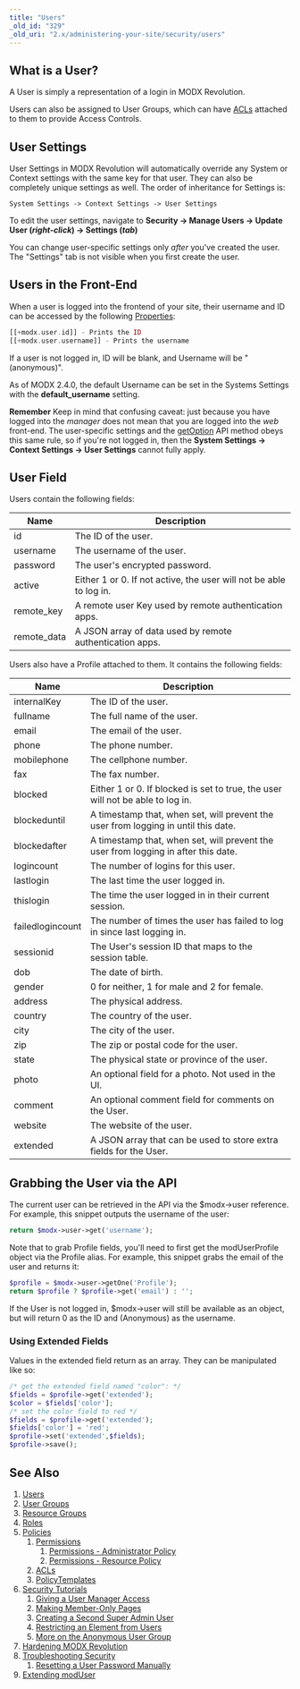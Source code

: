 ```yaml
---
title: "Users"
_old_id: "329"
_old_uri: "2.x/administering-your-site/security/users"
---
```


## What is a User?

A User is simply a representation of a login in MODX Revolution.

Users can also be assigned to User Groups, which can have [ACLs](building-sites/client-proofing/security/policies/acls "ACLs") attached to them to provide Access Controls.

## User Settings

User Settings in MODX Revolution will automatically override any System or Context settings with the same key for that user. They can also be completely unique settings as well. The order of inheritance for Settings is:

`System Settings -> Context Settings -> User Settings`

To edit the user settings, navigate to **Security -> Manage Users -> Update User (_right-click_) -> Settings (_tab_)**

You can change user-specific settings only _after_ you've created the user. The "Settings" tab is not visible when you first create the user.

## Users in the Front-End

When a user is logged into the frontend of your site, their username and ID can be accessed by the following [Properties](building-sites/properties-and-property-sets "Properties and Property Sets"):

``` php
[[+modx.user.id]] - Prints the ID
[[+modx.user.username]] - Prints the username
```

If a user is not logged in, ID will be blank, and Username will be "(anonymous)".

As of MODX 2.4.0, the default Username can be set in the Systems Settings with the **default\_username** setting.

**Remember**
Keep in mind that confusing caveat: just because you have logged into the _manager_ does not mean that you are logged into the _web_ front-end. The user-specific settings and the [getOption](extending-modx/xpdo/class-reference/xpdoobject/configuration-accessors/getoption "getOption") API method obeys this same rule, so if you're not logged in, then the **System Settings -> Context Settings -> User Settings** cannot fully apply.

## User Field

Users contain the following fields:

| Name         | Description                                                        |
| ------------ | ------------------------------------------------------------------ |
| id           | The ID of the user.                                                |
| username     | The username of the user.                                          |
| password     | The user's encrypted password.                                     |
| active       | Either 1 or 0. If not active, the user will not be able to log in. |
| remote\_key  | A remote user Key used by remote authentication apps.              |
| remote\_data | A JSON array of data used by remote authentication apps.           |

Users also have a Profile attached to them. It contains the following fields:

| Name             | Description                                                                        |
| ---------------- | ---------------------------------------------------------------------------------- |
| internalKey      | The ID of the user.                                                                |
| fullname         | The full name of the user.                                                         |
| email            | The email of the user.                                                             |
| phone            | The phone number.                                                                  |
| mobilephone      | The cellphone number.                                                              |
| fax              | The fax number.                                                                    |
| blocked          | Either 1 or 0. If blocked is set to true, the user will not be able to log in.     |
| blockeduntil     | A timestamp that, when set, will prevent the user from logging in until this date. |
| blockedafter     | A timestamp that, when set, will prevent the user from logging in after this date. |
| logincount       | The number of logins for this user.                                                |
| lastlogin        | The last time the user logged in.                                                  |
| thislogin        | The time the user logged in in their current session.                              |
| failedlogincount | The number of times the user has failed to log in since last logging in.           |
| sessionid        | The User's session ID that maps to the session table.                              |
| dob              | The date of birth.                                                                 |
| gender           | 0 for neither, 1 for male and 2 for female.                                        |
| address          | The physical address.                                                              |
| country          | The country of the user.                                                           |
| city             | The city of the user.                                                              |
| zip              | The zip or postal code for the user.                                               |
| state            | The physical state or province of the user.                                        |
| photo            | An optional field for a photo. Not used in the UI.                                 |
| comment          | An optional comment field for comments on the User.                                |
| website          | The website of the user.                                                           |
| extended         | A JSON array that can be used to store extra fields for the User.                  |

## Grabbing the User via the API

The current user can be retrieved in the API via the $modx->user reference. For example, this snippet outputs the username of the user:

``` php
return $modx->user->get('username');
```

Note that to grab Profile fields, you'll need to first get the modUserProfile object via the Profile alias. For example, this snippet grabs the email of the user and returns it:

``` php
$profile = $modx->user->getOne('Profile');
return $profile ? $profile->get('email') : '';
```

If the User is not logged in, $modx->user will still be available as an object, but will return 0 as the ID and (Anonymous) as the username.

### Using Extended Fields

Values in the extended field return as an array. They can be manipulated like so:

``` php
/* get the extended field named "color": */
$fields = $profile->get('extended');
$color = $fields['color'];
/* set the color field to red */
$fields = $profile->get('extended');
$fields['color'] = 'red';
$profile->set('extended',$fields);
$profile->save();
```

## See Also

1. [Users](building-sites/client-proofing/security/users)
2. [User Groups](building-sites/client-proofing/security/user-groups)
3. [Resource Groups](building-sites/client-proofing/security/resource-groups)
4. [Roles](building-sites/client-proofing/security/roles)
5. [Policies](building-sites/client-proofing/security/policies)
    1. [Permissions](building-sites/client-proofing/security/policies/permissions)
        1. [Permissions - Administrator Policy](building-sites/client-proofing/security/policies/permissions/administrator-policy)
        2. [Permissions - Resource Policy](building-sites/client-proofing/security/policies/permissions/resource-policy)
    2. [ACLs](building-sites/client-proofing/security/policies/acls)
    3. [PolicyTemplates](building-sites/client-proofing/security/policies/policytemplates)
6. [Security Tutorials](building-sites/client-proofing/security/security-tutorials)
    1. [Giving a User Manager Access](building-sites/client-proofing/security/security-tutorials/giving-a-user-manager-access)
    2. [Making Member-Only Pages](building-sites/client-proofing/security/security-tutorials/making-member-only-pages)
    3. [Creating a Second Super Admin User](building-sites/client-proofing/security/security-tutorials/creating-a-second-super-admin-user)
    4. [Restricting an Element from Users](building-sites/client-proofing/security/security-tutorials/restricting-an-element-from-users)
    5. [More on the Anonymous User Group](building-sites/client-proofing/security/security-tutorials/more-on-the-anonymous-user-group)
7. [Hardening MODX Revolution](getting-started/maintenance/securing-modx)
8. [Troubleshooting Security](building-sites/client-proofing/security/troubleshooting-security)
    1. [Resetting a User Password Manually](building-sites/client-proofing/security/troubleshooting-security/resetting-a-user-password-manually)
9. [Extending modUser](extending-modx/custom-users "Extending modUser")
